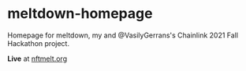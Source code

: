 # meltdown-homepage

Homepage for meltdown, my and @VasilyGerrans's Chainlink 2021 Fall Hackathon project.

**Live** at [nftmelt.org](https://nftmelt.org)
